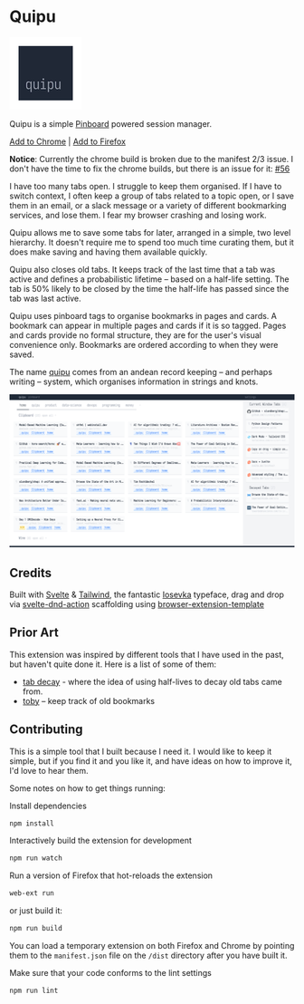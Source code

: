 # Quipu

![quipu](source/icon.png)

Quipu is a simple [Pinboard](http://pinboard.in) powered session manager.

[Add to Chrome](https://chrome.google.com/webstore/detail/quipu/ekiaicefngglagjldocoldkinmhegnjo) | [Add to Firefox](https://addons.mozilla.org/addon/quipu/)

**Notice**: Currently the chrome build is broken due to the manifest 2/3 issue. I don't have the time to fix the chrome builds, but there is an issue for it: [#56](https://github.com/janrito/quipu/issues/56)

I have too many tabs open. I struggle to keep them organised. If I have to switch context, I often keep a group of tabs related to a topic open, or I save them in an email, or a slack message or a variety of different bookmarking services, and lose them. I fear my browser crashing and losing work.

Quipu allows me to save some tabs for later, arranged in a simple, two level hierarchy. It doesn't require me to spend too much time curating them, but it does make saving and having them available quickly.

Quipu also closes old tabs. It keeps track of the last time that a tab was active and defines a probabilistic lifetime – based on a half-life setting. The tab is 50% likely to be closed by the time the half-life has passed since the tab was last active.

Quipu uses pinboard tags to organise bookmarks in pages and cards. A bookmark can appear in multiple pages and cards if it is so tagged. Pages and cards provide no formal structure, they are for the user's visual convenience only. Bookmarks are ordered according to when they were saved.

The name [quipu](https://en.wikipedia.org/wiki/Quipu) comes from an andean record keeping – and perhaps writing – system, which organises information in strings and knots.

![Preview](media/previewer.png)

## Credits

Built with [Svelte](https://svelte.dev/) & [Tailwind](https://tailwindcss.com/), the fantastic [Iosevka](https://typeof.net/Iosevka/) typeface, drag and drop via [svelte-dnd-action](https://github.com/isaacHagoel/svelte-dnd-action)
scaffolding using [browser-extension-template](https://github.com/fregante/browser-extension-template)

## Prior Art

This extension was inspired by different tools that I have used in the past, but haven't quite done it. Here is a list of some of them:

- [tab decay](https://github.com/benkehoe/tab-decay) - where the idea of using half-lives to decay old tabs came from.
- [toby](https://www.gettoby.com/) – keep track of old bookmarks

## Contributing

This is a simple tool that I built because I need it. I would like to keep it simple, but if you find it and you like it, and have ideas on how to improve it, I'd love to hear them.

Some notes on how to get things running:

Install dependencies

```sh
npm install
```

Interactively build the extension for development

```sh
npm run watch
```

Run a version of Firefox that hot-reloads the extension

```sh
web-ext run
```

or just build it:

```sh
npm run build
```

You can load a temporary extension on both Firefox and Chrome by pointing them to the `manifest.json` file on the `/dist` directory after you have built it.

Make sure that your code conforms to the lint settings

```sh
npm run lint
```
